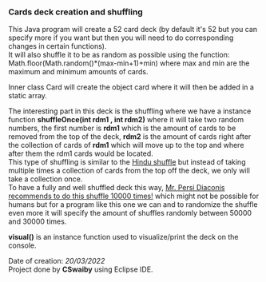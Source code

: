 
### Cards deck creation and shuffling
  
This Java program will create a 52 card deck (by default it's 52 but you can specify more if you want but then you will need to do corresponding changes in certain functions).  
It will also shuffle it to be as random as possible using the function: Math.floor(Math.random()*(max-min+1)+min) where max and min are the maximum and minimum amounts of cards.  
  
Inner class Card will create the object card where it will then be added in a static array.  
   
The interesting part in this deck is the shuffling where we have a instance function **shuffleOnce(int rdm1 , int rdm2)** where it will take two random numbers, the first number is **rdm1** which is the amount of cards to be removed from the top of the deck, **rdm2** is the amount of cards right after the collection of cards of **rdm1** which will move up to the top and where after them the rdm1 cards would be located.  
This type of shuffling is similar to the [Hindu shuffle](https://www.youtube.com/watch?v=ylifviUQHrI) but instead of taking multiple times a collection of cards from the top off the deck, we only will take a collection once.  
To have a fully and well shuffled deck this way, [Mr. Persi Diaconis recommends to do this shuffle 10000 times!](https://www.youtube.com/watch?v=AxJubaijQbI) which might not be possible for humans but for a program like this one we can and to randomize the shuffle even more it will specify the amount of shuffles randomly between 50000 and 30000 times.  
  
**visual()** is an instance function used to visualize/print the deck on the console.  
  
Date of creation: *20/03/2022*  
Project done by **CSwaiby** using Eclipse IDE.  
  
